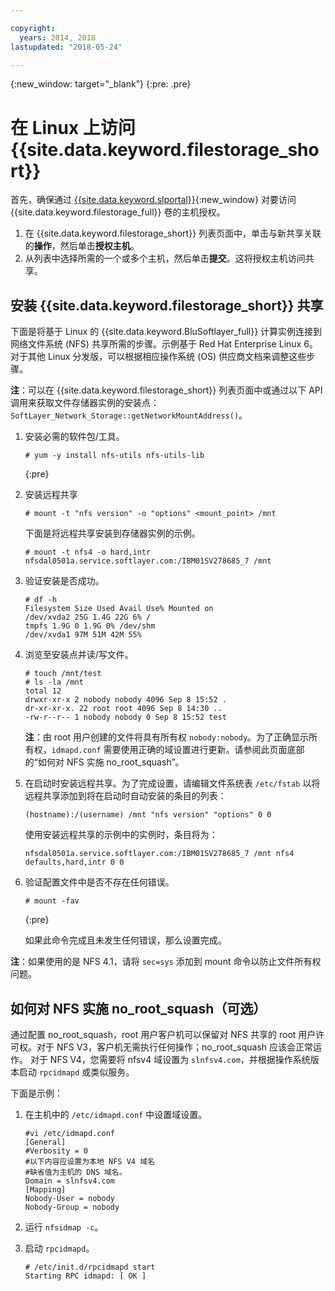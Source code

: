```yaml
---

copyright:
  years: 2014, 2018
lastupdated: "2018-05-24"

---
```

{:new_window: target="_blank"}
{:pre: .pre}

# 在 Linux 上访问 {{site.data.keyword.filestorage_short}}

首先，确保通过 [{{site.data.keyword.slportal}}](https://control.softlayer.com/){:new_window} 对要访问 {{site.data.keyword.filestorage_full}} 卷的主机授权。

1. 在 {{site.data.keyword.filestorage_short}} 列表页面中，单击与新共享关联的**操作**，然后单击**授权主机**。
2. 从列表中选择所需的一个或多个主机，然后单击**提交**。这将授权主机访问共享。

## 安装 {{site.data.keyword.filestorage_short}} 共享

下面是将基于 Linux 的 {{site.data.keyword.BluSoftlayer_full}} 计算实例连接到网络文件系统 (NFS) 共享所需的步骤。示例基于 Red Hat Enterprise Linux 6。对于其他 Linux 分发版，可以根据相应操作系统 (OS) 供应商文档来调整这些步骤。

**注**：可以在 {{site.data.keyword.filestorage_short}} 列表页面中或通过以下 API 调用来获取文件存储器实例的安装点：`SoftLayer_Network_Storage::getNetworkMountAddress()`。

1. 安装必需的软件包/工具。
   ```
   # yum -y install nfs-utils nfs-utils-lib
   ```
   {:pre}
    
2. 安装远程共享
   ```
   # mount -t "nfs version" -o "options" <mount_point> /mnt
   ```
       
   下面是将远程共享安装到存储器实例的示例。
   ```
   # mount -t nfs4 -o hard,intr
   nfsdal0501a.service.softlayer.com:/IBM01SV278685_7 /mnt
   ```
 
3. 验证安装是否成功。
   ```
   # df -h
   Filesystem Size Used Avail Use% Mounted on
   /dev/xvda2 25G 1.4G 22G 6% /
   tmpfs 1.9G 0 1.9G 0% /dev/shm
   /dev/xvda1 97M 51M 42M 55%
   ```
    
4. 浏览至安装点并读/写文件。
   ```
   # touch /mnt/test
   # ls -la /mnt
   total 12
   drwxr-xr-x 2 nobody nobody 4096 Sep 8 15:52 .
   dr-xr-xr-x. 22 root root 4096 Sep 8 14:30 ..
   -rw-r--r-- 1 nobody nobody 0 Sep 8 15:52 test
   ```

   **注**：由 root 用户创建的文件将具有所有权 `nobody:nobody`。为了正确显示所有权，`idmapd.conf` 需要使用正确的域设置进行更新。请参阅此页面底部的“如何对 NFS 实施 no_root_squash”。
    
5. 在启动时安装远程共享。为了完成设置，请编辑文件系统表 `/etc/fstab` 以将远程共享添加到将在启动时自动安装的条目的列表：

   ```
   (hostname):/(username) /mnt "nfs version" "options" 0 0
   ```
    
   使用安装远程共享的示例中的实例时，条目将为：
    
   ```
   nfsdal0501a.service.softlayer.com:/IBM01SV278685_7 /mnt nfs4 defaults,hard,intr 0 0
   ```
    
6. 验证配置文件中是否不存在任何错误。

   ```
   # mount -fav
   ```
   {:pre}
    
   如果此命令完成且未发生任何错误，那么设置完成。

**注**：如果使用的是 NFS 4.1，请将 `sec=sys` 添加到 mount 命令以防止文件所有权问题。

 
## 如何对 NFS 实施 no_root_squash（可选）

通过配置 no_root_squash，root 用户客户机可以保留对 NFS 共享的 root 用户许可权。对于 NFS V3，客户机无需执行任何操作；no_root_squash 应该会正常运作。
对于 NFS V4，您需要将 nfsv4 域设置为 `slnfsv4.com`，并根据操作系统版本启动 `rpcidmapd` 或类似服务。

下面是示例：

1. 在主机中的 `/etc/idmapd.conf` 中设置域设置。

   ```
   #vi /etc/idmapd.conf
   [General]
   #Verbosity = 0
   #以下内容应设置为本地 NFS V4 域名
   #缺省值为主机的 DNS 域名。
   Domain = slnfsv4.com
   [Mapping]
   Nobody-User = nobody
   Nobody-Group = nobody
   ```
    
2. 运行 `nfsidmap -c`。
3. 启动 `rpcidmapd`。
   ```
   # /etc/init.d/rpcidmapd start
   Starting RPC idmapd: [ OK ]
   ```
